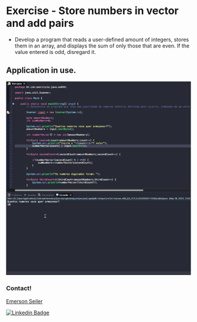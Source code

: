 # Exercise - Store numbers in vector and add pairs
- Develop a program that reads a user-defined amount of integers, stores them in an array, and displays the sum of only those that are even. If the value entered is odd, disregard it.

## Application in use.

![Gif Exercicio](./img/exercise.gif)

### Contact!

[Emerson Seiler](https://www.linkedin.com/in/seileremerson/)

[![Linkedin Badge](https://img.shields.io/badge/-seileremerson-blue?style=flat-square&logo=Linkedin&logoColor=white&link=https://www.linkedin.com/in/diogoalvesti/)](https://www.linkedin.com/in/seileremerson/)